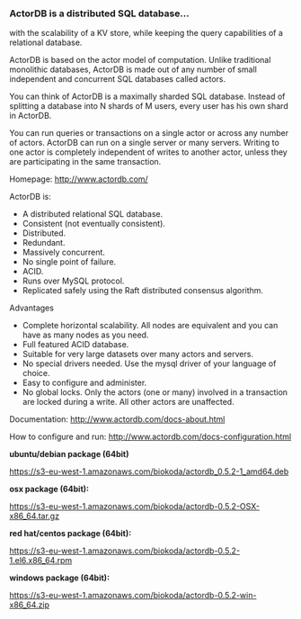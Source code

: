 ### ActorDB is a distributed SQL database...

with the scalability of a KV store, while keeping the query capabilities of a relational database.

ActorDB is based on the actor model of computation. Unlike traditional monolithic databases, ActorDB is made out of any number of small independent and concurrent SQL databases called actors. 

You can think of ActorDB is a maximally sharded SQL database. Instead of splitting a database into N shards of M users, every user has his own shard in ActorDB.

You can run queries or transactions on a single actor or across any number of actors. ActorDB can run on a single server or many servers. Writing to one actor is completely independent of writes to another actor, unless they are participating in the same transaction. 

Homepage: http://www.actordb.com/

ActorDB is:

*   A distributed relational SQL database.
*   Consistent (not eventually consistent).
*   Distributed.
*   Redundant.
*   Massively concurrent.
*   No single point of failure.
*   ACID.
*   Runs over MySQL protocol.
*   Replicated safely using the Raft distributed consensus algorithm.

Advantages

*   Complete horizontal scalability. All nodes are equivalent and you can have as many nodes as you need.
*   Full featured ACID database.
*   Suitable for very large datasets over many actors and servers.
*   No special drivers needed. Use the mysql driver of your language of choice. 
*   Easy to configure and administer. 
*   No global locks. Only the actors (one or many) involved in a transaction are locked during a write. All other actors are unaffected.

Documentation: http://www.actordb.com/docs-about.html

How to configure and run: http://www.actordb.com/docs-configuration.html

**ubuntu/debian package (64bit)**

https://s3-eu-west-1.amazonaws.com/biokoda/actordb_0.5.2-1_amd64.deb

**osx package (64bit):**

https://s3-eu-west-1.amazonaws.com/biokoda/actordb-0.5.2-OSX-x86_64.tar.gz

**red hat/centos package (64bit):** 

https://s3-eu-west-1.amazonaws.com/biokoda/actordb-0.5.2-1.el6.x86_64.rpm

**windows package (64bit):**

https://s3-eu-west-1.amazonaws.com/biokoda/actordb-0.5.2-win-x86_64.zip


